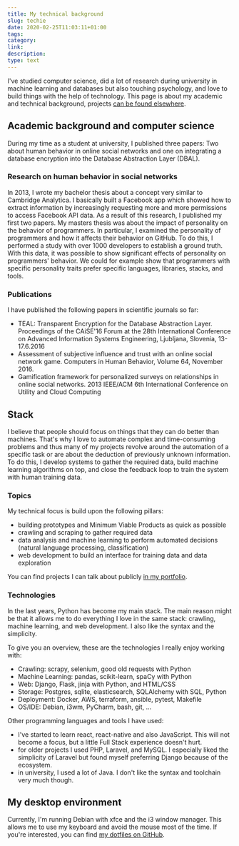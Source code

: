 ```yaml
---
title: My technical background
slug: techie
date: 2020-02-25T11:03:11+01:00
tags: 
category: 
link: 
description: 
type: text
---
```


I've studied computer science, 
did a lot of research during university in machine learning and databases but also touching psychology, 
and love to build things with the help of technology.
This page is about my academic and technical background, 
projects [can be found elsewhere](/src/pages-md/founder.md.md).

## Academic background and computer science
During my time as a student at university, I published three papers:
Two about human behavior in online social networks
and one on integrating a database encryption into the Database Abstraction Layer (DBAL).

### Research on human behavior in social networks
In 2013, I wrote my bachelor thesis about a concept very similar to Cambridge Analytica.
I basically built a Facebook app which showed how to extract information
by increasingly requesting more and more permissions to access Facebook API data.
As a result of this research, I published my first two papers.
My masters thesis was about the impact of personality on the behavior of programmers.
In particular, I examined the personality of programmers and how it affects their behavior on GitHub.
To do this, I performed a study with over 1000 developers to establish a ground truth.
With this data, it was possible to show significant effects of personality on programmers' behavior.
We could for example show that programmers with specific personality traits
prefer specific languages, libraries, stacks, and tools.

### Publications
I have published the following papers in scientific journals so far:

- TEAL: Transparent Encryption for the Database Abstraction Layer. Proceedings of the CAiSE'16 Forum at the 28th International Conference on Advanced Information Systems Engineering, Ljubljana, Slovenia, 13-17.6.2016
- Assessment of subjective influence and trust with an online social network game. Computers in Human Behavior, Volume 64, November 2016.
- Gamification framework for personalized surveys on relationships in online social networks. 2013 IEEE/ACM 6th International Conference on Utility and Cloud Computing

## Stack
I believe that people should focus on things that they can do better than machines.
That's why I love to automate complex and time-consuming problems
and thus many of my projects revolve around the automation of a specific task
or are about the deduction of previously unknown information.
To do this, I develop systems to gather the required data, 
build machine learning algorithms on top,
and close the feedback loop to train the system with human training data.

### Topics
My technical focus is build upon the following pillars:

- building prototypes and Minimum Viable Products as quick as possible
- crawling and scraping to gather required data
- data analysis and machine learning to perform automated decisions (natural language processing, classification)
- web development to build an interface for training data and data exploration

You can find projects I can talk about publicly [in my portfolio](/src/pages-md/founder.md.md).

### Technologies
In the last years, Python has become my main stack.
The main reason might be that it allows me to do everything I love in the same stack:
crawling, machine learning, and web development.
I also like the syntax and the simplicity.

To give you an overview, these are the technologies I really enjoy working with:

- Crawling: scrapy, selenium, good old requests with Python
- Machine Learning: pandas, scikit-learn, spaCy with Python
- Web: Django, Flask, jinja with Python, and HTML/CSS
- Storage: Postgres, sqlite, elasticsearch, SQLAlchemy with SQL, Python
- Deployment: Docker, AWS, terraform, ansible, pytest, Makefile
- OS/IDE: Debian, i3wm, PyCharm, bash, git, ...

Other programming languages and tools I have used:

- I've started to learn react, react-native and also JavaScript. 
  This will not become a focus, but a little Full Stack experience doesn't hurt.
- for older projects I used PHP, Laravel, and MySQL. 
  I especially liked the simplicity of Laravel 
  but found myself preferring Django because of the ecosystem.
- in university, I used a lot of Java. I don't like the syntax and toolchain very much though.

## My desktop environment
Currently, I'm running Debian with xfce and the i3 window manager.
This allows me to use my keyboard and avoid the mouse most of the time.
If you're interested, you can find [my dotfiles on GitHub](https://github.com/lorey/dotfiles).